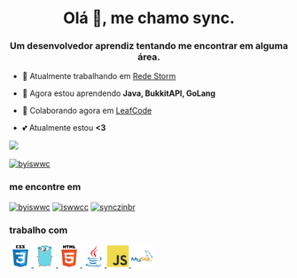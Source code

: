 <h1 align="center">Olá 👋, me chamo sync.</h1>
<h3 align="center">Um desenvolvedor aprendiz tentando me encontrar em alguma área.</h3>

- 🔭 Atualmente trabalhando em [Rede Storm](https://discord.redestorm.com)

- 🌱 Agora estou aprendendo **Java, BukkitAPI, GoLang**

- 👯 Colaborando agora em [LeafCode](https://github.com/leafcodebr)

- 💕 Atualmente estou **<3**


![](https://dcbadge.vercel.app/api/shield/662402220784091146)

<p align="left"> <a href="https://twitter.com/byiswwc" target="blank"><img src="https://img.shields.io/twitter/follow/byiswwc?logo=twitter&style=for-the-badge" alt="byiswwc" /></a> </p>

<h3 align="left">me encontre em</h3>
<p align="left">
<a href="https://twitter.com/byiswwc" target="blank"><img align="center" src="https://raw.githubusercontent.com/rahuldkjain/github-profile-readme-generator/master/src/images/icons/Social/twitter.svg" alt="byiswwc" height="30" width="40" /></a>
<a href="https://instagram.com/iswwcc" target="blank"><img align="center" src="https://raw.githubusercontent.com/rahuldkjain/github-profile-readme-generator/master/src/images/icons/Social/instagram.svg" alt="iswwcc" height="30" width="40" /></a>
<a href="https://www.youtube.com/@synczinbr" target="blank"><img align="center" src="https://raw.githubusercontent.com/rahuldkjain/github-profile-readme-generator/master/src/images/icons/Social/youtube.svg" alt="synczinbr" height="30" width="40" /></a>
</p>

<h3 align="left">trabalho com</h3>
<p align="left"> <a href="https://www.w3schools.com/css/" target="_blank" rel="noreferrer"> <img src="https://raw.githubusercontent.com/devicons/devicon/master/icons/css3/css3-original-wordmark.svg" alt="css3" width="40" height="40"/> </a> <a href="https://golang.org" target="_blank" rel="noreferrer"> <img src="https://raw.githubusercontent.com/devicons/devicon/master/icons/go/go-original.svg" alt="go" width="40" height="40"/> </a> <a href="https://www.w3.org/html/" target="_blank" rel="noreferrer"> <img src="https://raw.githubusercontent.com/devicons/devicon/master/icons/html5/html5-original-wordmark.svg" alt="html5" width="40" height="40"/> </a> <a href="https://www.java.com" target="_blank" rel="noreferrer"> <img src="https://raw.githubusercontent.com/devicons/devicon/master/icons/java/java-original.svg" alt="java" width="40" height="40"/> </a> <a href="https://developer.mozilla.org/en-US/docs/Web/JavaScript" target="_blank" rel="noreferrer"> <img src="https://raw.githubusercontent.com/devicons/devicon/master/icons/javascript/javascript-original.svg" alt="javascript" width="40" height="40"/> </a> <a href="https://www.mysql.com/" target="_blank" rel="noreferrer"> <img src="https://raw.githubusercontent.com/devicons/devicon/master/icons/mysql/mysql-original-wordmark.svg" alt="mysql" width="40" height="40"/> </a> </p>
